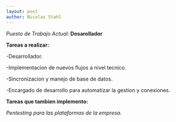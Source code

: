 ```yaml
---
layout: post
author: Nicolas Stahl
---
```

*Puesto de Trabajo Actual:* **Desarollador**


**Tareas a realizar:**

-Desarrollador.

-Implementacion de nuevos flujos a nivel tecnico.

-Sincronizacion y manejo de base de datos.

-Encargado de desarrollo para automatizar la gestion y conexiones.

**Tareas que tambien implemento:**

*Pentesting para las plataformas de la empresa.*

